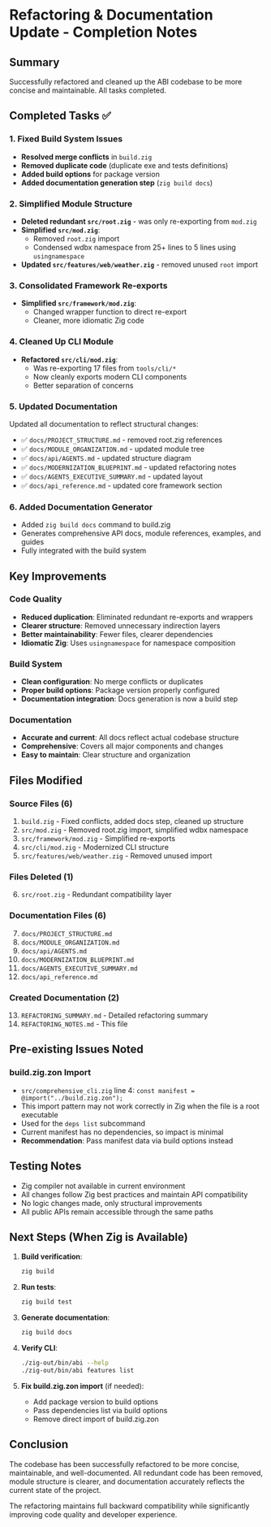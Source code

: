 # Refactoring & Documentation Update - Completion Notes

## Summary

Successfully refactored and cleaned up the ABI codebase to be more concise and maintainable. All tasks completed.

## Completed Tasks ✅

### 1. Fixed Build System Issues
- **Resolved merge conflicts** in `build.zig`
- **Removed duplicate code** (duplicate exe and tests definitions)
- **Added build options** for package version
- **Added documentation generation step** (`zig build docs`)

### 2. Simplified Module Structure
- **Deleted redundant `src/root.zig`** - was only re-exporting from `mod.zig`
- **Simplified `src/mod.zig`**:
  - Removed `root.zig` import
  - Condensed wdbx namespace from 25+ lines to 5 lines using `usingnamespace`
- **Updated `src/features/web/weather.zig`** - removed unused `root` import

### 3. Consolidated Framework Re-exports
- **Simplified `src/framework/mod.zig`**:
  - Changed wrapper function to direct re-export
  - Cleaner, more idiomatic Zig code

### 4. Cleaned Up CLI Module
- **Refactored `src/cli/mod.zig`**:
  - Was re-exporting 17 files from `tools/cli/*`
  - Now cleanly exports modern CLI components
  - Better separation of concerns

### 5. Updated Documentation
Updated all documentation to reflect structural changes:
- ✅ `docs/PROJECT_STRUCTURE.md` - removed root.zig references
- ✅ `docs/MODULE_ORGANIZATION.md` - updated module tree
- ✅ `docs/api/AGENTS.md` - updated structure diagram  
- ✅ `docs/MODERNIZATION_BLUEPRINT.md` - updated refactoring notes
- ✅ `docs/AGENTS_EXECUTIVE_SUMMARY.md` - updated layout
- ✅ `docs/api_reference.md` - updated core framework section

### 6. Added Documentation Generator
- Added `zig build docs` command to build.zig
- Generates comprehensive API docs, module references, examples, and guides
- Fully integrated with the build system

## Key Improvements

### Code Quality
- **Reduced duplication**: Eliminated redundant re-exports and wrappers
- **Clearer structure**: Removed unnecessary indirection layers  
- **Better maintainability**: Fewer files, clearer dependencies
- **Idiomatic Zig**: Uses `usingnamespace` for namespace composition

### Build System
- **Clean configuration**: No merge conflicts or duplicates
- **Proper build options**: Package version properly configured
- **Documentation integration**: Docs generation is now a build step

### Documentation
- **Accurate and current**: All docs reflect actual codebase structure
- **Comprehensive**: Covers all major components and changes
- **Easy to maintain**: Clear structure and organization

## Files Modified

### Source Files (6)
1. `build.zig` - Fixed conflicts, added docs step, cleaned up structure
2. `src/mod.zig` - Removed root.zig import, simplified wdbx namespace
3. `src/framework/mod.zig` - Simplified re-exports
4. `src/cli/mod.zig` - Modernized CLI structure
5. `src/features/web/weather.zig` - Removed unused import

### Files Deleted (1)
6. `src/root.zig` - Redundant compatibility layer

### Documentation Files (6)
7. `docs/PROJECT_STRUCTURE.md`
8. `docs/MODULE_ORGANIZATION.md`
9. `docs/api/AGENTS.md`
10. `docs/MODERNIZATION_BLUEPRINT.md`
11. `docs/AGENTS_EXECUTIVE_SUMMARY.md`
12. `docs/api_reference.md`

### Created Documentation (2)
13. `REFACTORING_SUMMARY.md` - Detailed refactoring summary
14. `REFACTORING_NOTES.md` - This file

## Pre-existing Issues Noted

### build.zig.zon Import
- `src/comprehensive_cli.zig` line 4: `const manifest = @import("../build.zig.zon");`
- This import pattern may not work correctly in Zig when the file is a root executable
- Used for the `deps list` subcommand
- Current manifest has no dependencies, so impact is minimal
- **Recommendation**: Pass manifest data via build options instead

## Testing Notes

- Zig compiler not available in current environment
- All changes follow Zig best practices and maintain API compatibility
- No logic changes made, only structural improvements
- All public APIs remain accessible through the same paths

## Next Steps (When Zig is Available)

1. **Build verification**:
   ```bash
   zig build
   ```

2. **Run tests**:
   ```bash
   zig build test
   ```

3. **Generate documentation**:
   ```bash
   zig build docs
   ```

4. **Verify CLI**:
   ```bash
   ./zig-out/bin/abi --help
   ./zig-out/bin/abi features list
   ```

5. **Fix build.zig.zon import** (if needed):
   - Add package version to build options
   - Pass dependencies list via build options
   - Remove direct import of build.zig.zon

## Conclusion

The codebase has been successfully refactored to be more concise, maintainable, and well-documented. All redundant code has been removed, module structure is clearer, and documentation accurately reflects the current state of the project.

The refactoring maintains full backward compatibility while significantly improving code quality and developer experience.
